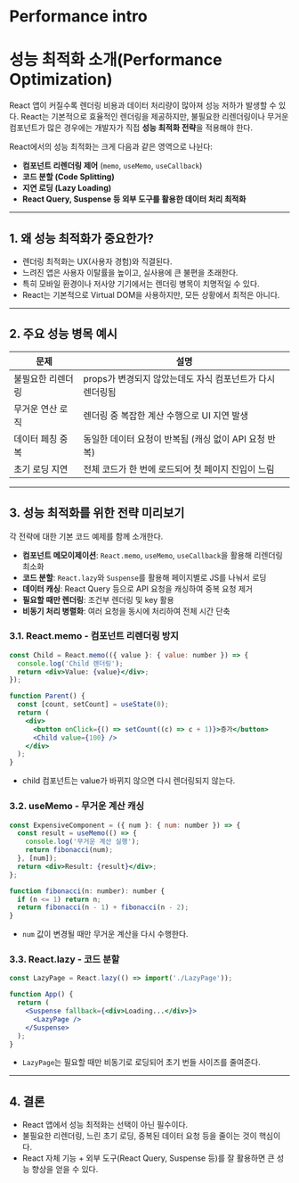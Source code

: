 # Performance intro

# 성능 최적화 소개(Performance Optimization)

React 앱이 커질수록 렌더링 비용과 데이터 처리량이 많아져 성능 저하가 발생할 수 있다. React는 기본적으로 효율적인 렌더링을 제공하지만, 불필요한 리렌더링이나 무거운 컴포넌트가 많은 경우에는 개발자가 직접 **성능 최적화 전략**을 적용해야 한다.

React에서의 성능 최적화는 크게 다음과 같은 영역으로 나뉜다:

- **컴포넌트 리렌더링 제어** (`memo`, `useMemo`, `useCallback`)
- **코드 분할 (Code Splitting)**
- **지연 로딩 (Lazy Loading)**
- **React Query, Suspense 등 외부 도구를 활용한 데이터 처리 최적화**

---

## 1. 왜 성능 최적화가 중요한가?

- 렌더링 최적화는 UX(사용자 경험)와 직결된다.
- 느려진 앱은 사용자 이탈률을 높이고, 실사용에 큰 불편을 초래한다.
- 특히 모바일 환경이나 저사양 기기에서는 렌더링 병목이 치명적일 수 있다.
- React는 기본적으로 Virtual DOM을 사용하지만, 모든 상황에서 최적은 아니다.

---

## 2. 주요 성능 병목 예시

| **문제** | **설명** |
| --- | --- |
| 불필요한 리렌더링 | props가 변경되지 않았는데도 자식 컴포넌트가 다시 렌더링됨 |
| 무거운 연산 로직 | 렌더링 중 복잡한 계산 수행으로 UI 지연 발생 |
| 데이터 페칭 중복 | 동일한 데이터 요청이 반복됨 (캐싱 없이 API 요청 반복) |
| 초기 로딩 지연 | 전체 코드가 한 번에 로드되어 첫 페이지 진입이 느림 |

---

## 3. 성능 최적화를 위한 전략 미리보기

각 전략에 대한 기본 코드 예제를 함께 소개한다.

- **컴포넌트 메모이제이션**: `React.memo`, `useMemo`, `useCallback`을 활용해 리렌더링 최소화
- **코드 분할**: `React.lazy`와 `Suspense`를 활용해 페이지별로 JS를 나눠서 로딩
- **데이터 캐싱**: React Query 등으로 API 요청을 캐싱하여 중복 요청 제거
- **필요할 때만 렌더링**: 조건부 렌더링 및 key 활용
- **비동기 처리 병렬화**: 여러 요청을 동시에 처리하여 전체 시간 단축

### 3.1. React.memo - 컴포넌트 리렌더링 방지

```jsx
const Child = React.memo(({ value }: { value: number }) => {
  console.log('Child 렌더링');
  return <div>Value: {value}</div>;
});

function Parent() {
  const [count, setCount] = useState(0);
  return (
    <div>
      <button onClick={() => setCount((c) => c + 1)}>증가</button>
      <Child value={100} />
    </div>
  );
}
```

- child 컴포넌트는 value가 바뀌지 않으면 다시 렌더링되지 않는다.

### 3.2. useMemo - 무거운 계산 캐싱

```jsx
const ExpensiveComponent = ({ num }: { num: number }) => {
  const result = useMemo(() => {
    console.log('무거운 계산 실행');
    return fibonacci(num);
  }, [num]);
  return <div>Result: {result}</div>;
};

function fibonacci(n: number): number {
  if (n <= 1) return n;
  return fibonacci(n - 1) + fibonacci(n - 2);
}
```

- `num` 값이 변경될 때만 무거운 계산을 다시 수행한다.

### 3.3. React.lazy - 코드 분할

```jsx
const LazyPage = React.lazy(() => import('./LazyPage'));

function App() {
  return (
    <Suspense fallback={<div>Loading...</div>}>
      <LazyPage />
    </Suspense>
  );
}
```

- `LazyPage`는 필요할 때만 비동기로 로딩되어 초기 번들 사이즈를 줄여준다.

---

## 4. 결론

- React 앱에서 성능 최적화는 선택이 아닌 필수이다.
- 불필요한 리렌더링, 느린 초기 로딩, 중복된 데이터 요청 등을 줄이는 것이 핵심이다.
- React 자체 기능 + 외부 도구(React Query, Suspense 등)를 잘 활용하면 큰 성능 향상을 얻을 수 있다.